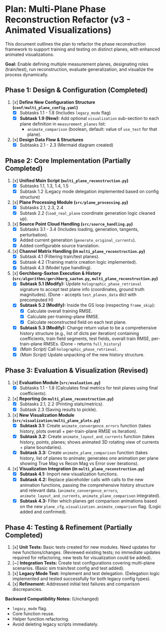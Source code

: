 # Plan: Multi-Plane Phase Reconstruction Refactor (v3 - Animated Visualizations)

This document outlines the plan to refactor the phase reconstruction framework to support training and testing on distinct planes, with enhanced animated visualizations.

**Goal:** Enable defining multiple measurement planes, designating roles (train/test), run reconstruction, evaluate generalization, and visualize the process dynamically.

## Phase 1: Design & Configuration (Completed)

1.  [x] **Define New Configuration Structure (`conf/multi_plane_config.yaml`)**
    *   [x] Subtasks 1.1 - 1.8 (Includes `legacy_mode` flag)
    *   [x] **Subtask 1.9 (New):** Add optional `visualization` sub-section to each plane definition in `measurement_planes` list:
        *   `animate_comparison` (boolean, default: value of `use_test` for that plane).

2.  [x] **Design Data Flow & Structures**
    *   [x] Subtasks 2.1 - 2.3 (Mermaid diagram created)

## Phase 2: Core Implementation (Partially Completed)

1.  [x] **Unified Main Script (`multi_plane_reconstruction.py`)**
    *   [x] Subtasks 1.1, 1.3, 1.4, 1.5
    *   [x] Subtask 1.2 (Legacy mode delegation implemented based on config structure)

2.  [x] **Plane Processing Module (`src/plane_processing.py`)**
    *   [x] Subtasks 2.1, 2.3, 2.4
    *   [x] Subtask 2.2 (`load_real_plane` coordinate generation logic cleaned up).

3.  [x] **Source Point Cloud Handling (`src/source_handling.py`)**
    *   [x] Subtasks 3.1 - 3.4 (Includes loading, generation, tangents, perturbation).
    *   [x] Added current generation (`generate_original_currents`).
    *   [x] Added configurable source translation.

4.  [x] **Channel Matrix Handling (in `multi_plane_reconstruction.py`)**
    *   [x] Subtask 4.1 (Filtering train/test planes).
    *   [x] Subtask 4.2 (Training matrix creation logic implemented).
    *   [x] Subtask 4.3 (Model type handling).

5.  [x] **Gerchberg-Saxton Execution & History (`src/algorithms/gerchberg_saxton.py`, `multi_plane_reconstruction.py`)**
    *   [x] **Subtask 5.1 (Modify):** Update `holographic_phase_retrieval` signature to accept test plane info (coordinates, ground truth magnitudes). (Done - accepts `test_planes_data` dict with precomputed H)
    *   [x] **Subtask 5.2 (Modify):** Inside the GS loop (respecting `frame_skip`):
        *   [x] Calculate overall training RMSE.
        *   [x] Calculate per-training-plane RMSE.
        *   [x] Calculate reconstructed field on each test plane.
    *   [x] **Subtask 5.3 (Modify):** Change return value to be a comprehensive history structure (e.g., list of dicts per iteration) containing coefficients, train field segments, test fields, overall train RMSE, per-train-plane RMSEs. (Done - returns `full_history`)
    *   [x] *(Main Script)* Call `holographic_phase_retrieval`.
    *   [x] *(Main Script)* Update unpacking of the new history structure.

## Phase 3: Evaluation & Visualization (Revised)

1.  [x] **Evaluation Module (`src/evaluation.py`)**
    *   [x] Subtasks 1.1 - 1.8 (Calculates final metrics for test planes using final coefficients).

2.  [x] **Reporting (in `multi_plane_reconstruction.py`)**
    *   [x] Subtasks 2.1, 2.2 (Printing stats/metrics).
    *   [x] Subtask 2.3 (Saving results to pickle).

3.  [x] **New Visualization Module (`src/visualization/multi_plane_plots.py`)**
    *   [x] **Subtask 3.1:** Create `animate_convergence_errors` function (takes history, plots overall + per-train-plane RMSE vs iteration).
    *   [x] **Subtask 3.2:** Create `animate_layout_and_currents` function (takes history, points, planes; shows animated 3D rotating view of currents + plane boundaries).
    *   [x] **Subtask 3.3:** Create `animate_plane_comparison` function (takes history, list of planes to animate; generates one animation per plane showing True Mag vs Recon Mag vs Error over iterations).

4.  [x] **Visualization Integration (in `multi_plane_reconstruction.py`)**
    *   [x] **Subtask 4.1:** Import new visualization functions.
    *   [x] **Subtask 4.2:** Replace placeholder calls with calls to the new animation functions, passing the comprehensive history structure and relevant data. (`animate_convergence_errors`, `animate_layout_and_currents`, `animate_plane_comparison` integrated).
    *   [x] **Subtask 4.3:** Filter which planes get comparison animations based on the new `plane_cfg.visualization.animate_comparison` flag. (Logic added and confirmed).

## Phase 4: Testing & Refinement (Partially Completed)

1.  [x] **Unit Tests:** Basic tests created for new modules. Need updates for new functions/changes. (Reviewed existing tests; no immediate updates required for refactoring, new tests for visualization could be added).
2.  [~] **Integration Tests:** Create test configurations covering multi-plane scenarios. (Basic sim train/test config and test added).
3.  [x] **Legacy Mode Test:** Implement and test delegation. (Delegation logic implemented and tested successfully for both legacy config types).
4.  [x] **Refinement:** Addressed initial test failures and comparison discrepancies.

**Backward Compatibility Notes:** (Unchanged)
*   `legacy_mode` flag.
*   Core function reuse.
*   Helper function refactoring.
*   Avoid deleting legacy scripts immediately.

